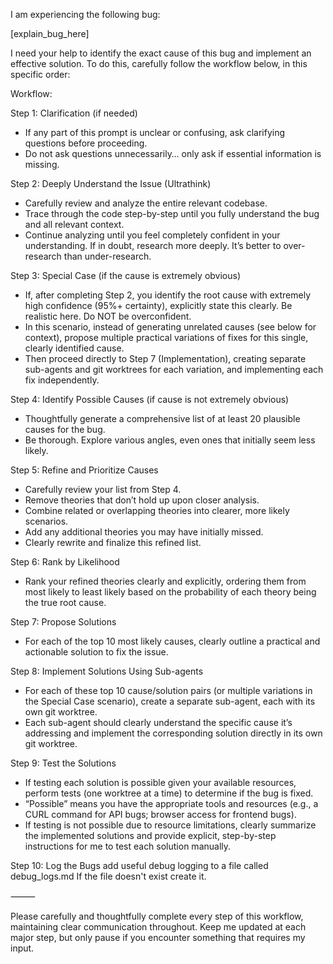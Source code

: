 I am experiencing the following bug:

<bug>
[explain_bug_here]
</bug>

I need your help to identify the exact cause of this bug and implement an effective solution. To do this, carefully follow the workflow below, in this specific order:

Workflow:

Step 1: Clarification (if needed)
- If any part of this prompt is unclear or confusing, ask clarifying questions before proceeding.
- Do not ask questions unnecessarily… only ask if essential information is missing.

Step 2: Deeply Understand the Issue (Ultrathink)
- Carefully review and analyze the entire relevant codebase.
- Trace through the code step-by-step until you fully understand the bug and all relevant context.
- Continue analyzing until you feel completely confident in your understanding. If in doubt, research more deeply. It’s better to over-research than under-research.

Step 3: Special Case (if the cause is extremely obvious)
- If, after completing Step 2, you identify the root cause with extremely high confidence (95%+ certainty), explicitly state this clearly. Be realistic here. Do NOT be overconfident.
- In this scenario, instead of generating unrelated causes (see below for context), propose multiple practical variations of fixes for this single, clearly identified cause.
- Then proceed directly to Step 7 (Implementation), creating separate sub-agents and git worktrees for each variation, and implementing each fix independently.

Step 4: Identify Possible Causes (if cause is not extremely obvious)
- Thoughtfully generate a comprehensive list of at least 20 plausible causes for the bug.
- Be thorough. Explore various angles, even ones that initially seem less likely.

Step 5: Refine and Prioritize Causes
- Carefully review your list from Step 4.
- Remove theories that don’t hold up upon closer analysis.
- Combine related or overlapping theories into clearer, more likely scenarios.
- Add any additional theories you may have initially missed.
- Clearly rewrite and finalize this refined list.

Step 6: Rank by Likelihood
- Rank your refined theories clearly and explicitly, ordering them from most likely to least likely based on the probability of each theory being the true root cause.

Step 7: Propose Solutions
- For each of the top 10 most likely causes, clearly outline a practical and actionable solution to fix the issue.

Step 8: Implement Solutions Using Sub-agents
- For each of these top 10 cause/solution pairs (or multiple variations in the Special Case scenario), create a separate sub-agent, each with its own git worktree.
- Each sub-agent should clearly understand the specific cause it’s addressing and implement the corresponding solution directly in its own git worktree.

Step 9: Test the Solutions
- If testing each solution is possible given your available resources, perform tests (one worktree at a time) to determine if the bug is fixed.
- “Possible” means you have the appropriate tools and resources (e.g., a CURL command for API bugs; browser access for frontend bugs).
- If testing is not possible due to resource limitations, clearly summarize the implemented solutions and provide explicit, step-by-step instructions for me to test each solution manually.

Step 10: Log the Bugs
add useful debug logging to a file called debug_logs.md If the file doesn't exist create it.

⸻

Please carefully and thoughtfully complete every step of this workflow, maintaining clear communication throughout. Keep me updated at each major step, but only pause if you encounter something that requires my input.